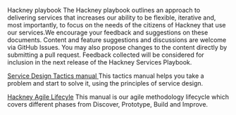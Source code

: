 

Hackney playbook
The Hackney playbook outlines an approach to delivering services that increases our ability to be flexible, iterative and, most importantly, to focus on the needs of the citizens of Hackney that use our services.We encourage your feedback and suggestions on these documents. Content and feature suggestions and discussions are welcome via GitHub Issues. You may also propose changes to the content directly by submitting a pull request. Feedback collected will be considered for inclusion in the next release of the Hackney Services Playbook.

<a href="https://lbhackney-it.github.io/playbook/">Service Design Tactics manual </a>
This tactics manual helps you take a problem and start to solve it, using the principles of service design.

<a href="https://lbhackney-it.github.io/HAL/">Hackney Agile Lifecyle</a> 
This manual is our agile methodology lifecycle which covers different phases from Discover, Prototype, Build and Improve.

